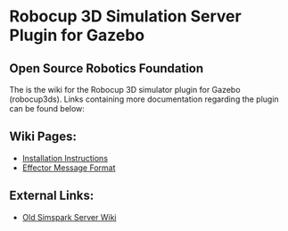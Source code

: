 # Robocup 3D Simulation Server Plugin for Gazebo #
## Open Source Robotics Foundation ##

The is the wiki for the Robocup 3D simulator plugin for Gazebo (robocup3ds). Links containing more documentation regarding the plugin can be found below:

## Wiki Pages: ##

* [Installation Instructions](https://bitbucket.org/osrf/robocup3ds/wiki/Installation%20Instructions)
* [Effector Message Format](https://bitbucket.org/osrf/robocup3ds/wiki/Effectors)

## External Links: ##

* [Old Simspark Server Wiki](http://simspark.sourceforge.net/wiki/index.php/Main_Page)